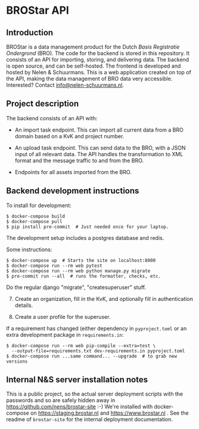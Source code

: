 # BROStar API


## Introduction

BROStar is a data management product for the Dutch *Basis Registratie Ondergrond* (BRO). The code for the backend is stored in this repository. It consists of an API for importing, storing, and delivering data. The backend is open source, and can be self-hosted. The frontend is developed and hosted by Nelen & Schuurmans. This is a web application created on top of the API, making the data management of BRO data very accessible. Interested? Contact [info@nelen-schuurmans.nl](mailto:info@nelen-schuurmans.nl).


## Project description

The backend consists of an API with:

- An import task endpoint. This can import all current data from a BRO domain based on a KvK and project number.

- An upload task endpoint. This can send data to the BRO, with a JSON input of all relevant data. The API handles the transformation to XML format and the message traffic to and from the BRO.

- Endpoints for all assets imported from the BRO.

## Backend development instructions

To install for development:

    $ docker-compose build
    $ docker-compose pull
    $ pip install pre-commit  # Just needed once for your laptop.

The development setup includes a postgres database and redis.

Some instructions:

    $ docker-compose up  # Starts the site on localhost:8000
    $ docker-compose run --rm web pytest
    $ docker-compose run --rm web python manage.py migrate
    $ pre-commit run --all  # runs the formatter, checks, etc.

Do the regular django "migrate", "createsuperuser" stuff.

7) Create an organization, fill in the KvK, and optionally fill in authentication details.

8) Create a user profile for the superuser.

If a requirement has changed (either dependency in `pyproject.toml` or an extra development package in `requirements.in`:

    $ docker-compose run --rm web pip-compile --extra=test \
      --output-file=requirements.txt dev-requirements.in pyproject.toml
    $ docker-compose run ...same command... --upgrade  # to grab new versions


## Internal N&S server installation notes

This is a public project, so the actual server deployment scripts with the passwords and so are safely hidden away in https://github.com/nens/brostar-site :-) We're installed with docker-compose on https://staging.brostar.nl and https://www.brostar.nl . See the readme of `brostar-site` for the internal deployment documentation.
